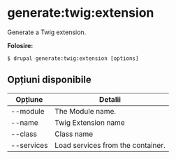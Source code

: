 # generate:twig:extension
Generate a Twig extension.

**Folosire:**
```
$ drupal generate:twig:extension [options]
```

## Opțiuni disponibile
Opțiune | Detalii
-------|-------------
--module | The Module name.
--name | Twig Extension name
--class | Class name
--services | Load services from the container.
